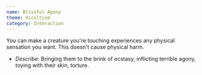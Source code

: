 ```yaml
---
name: Blissful Agony
theme: Occultism
category: Interaction
---
```


You can make a creature you're touching experiences any physical sensation you want. This doesn't cause physical harm.

* *Describe*: Bringing them to the brink of ecstasy, inflicting terrible agony, toying with their skin, torture.
